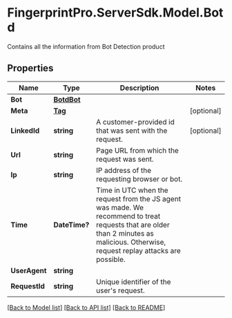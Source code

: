 # FingerprintPro.ServerSdk.Model.Botd
Contains all the information from Bot Detection product

## Properties

Name | Type | Description | Notes
------------ | ------------- | ------------- | -------------
**Bot** | [**BotdBot**](BotdBot.md) |  | 
**Meta** | [**Tag**](Tag.md) |  | [optional] 
**LinkedId** | **string** | A customer-provided id that was sent with the request. | [optional] 
**Url** | **string** | Page URL from which the request was sent. | 
**Ip** | **string** | IP address of the requesting browser or bot. | 
**Time** | **DateTime?** | Time in UTC when the request from the JS agent was made. We recommend to treat requests that are older than 2 minutes as malicious. Otherwise, request replay attacks are possible. | 
**UserAgent** | **string** |  | 
**RequestId** | **string** | Unique identifier of the user's request. | 

[[Back to Model list]](../README.md#documentation-for-models) [[Back to API list]](../README.md#documentation-for-api-endpoints) [[Back to README]](../README.md)

